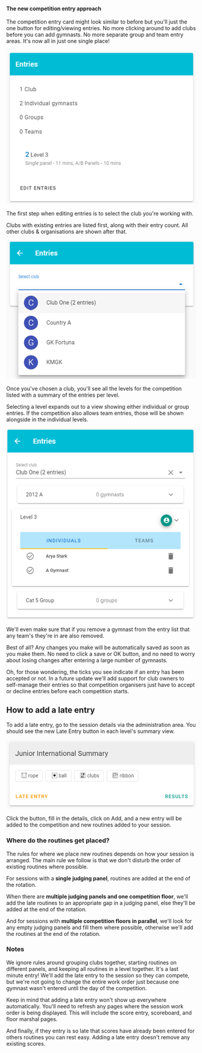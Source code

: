 #### The new competition entry approach

The competition entry card might look similar to before but you'll just the one button for editing/viewing entries. No more clicking around to add clubs before you can add gymnasts. No more separate group and team entry areas. It's now all in just one single place!

![entry card](./images/entries/entry-card.png)

The first step when editing entries is to select the club you're working with.

Clubs with existing entries are listed first, along with their entry count. All other clubs & organisations are shown after that.

![club selection](./images/entries/entry-club-selection.png)

Once you've chosen a club, you'll see all the levels for the competition listed with a summary of the entries per level.

Selecting a level expands out to a view showing either individual or group entries. If the competition also allows team entries, those will be shown alongside in the individual levels.

![entry level details](./images/entries/entry-level-details.png)

We'll even make sure that if you remove a gymnast from the entry list that any team's they're in are also removed.

Best of all? Any changes you make will be automatically saved as soon as you make them. No need to click a save or OK button, and no need to worry about losing changes after entering a large number of gymnasts.

Oh, for those wondering, the ticks you see indicate if an entry has been accepted or not. In a future update we'll add support for club owners to self-manage their entries so that competition organisers just have to accept or decline entries before each competition starts.

## How to add a late entry

To add a late entry, go to the session details via the administration area. You should see the new Late Entry button in each level's summary view.

![Late Entry](./images/entries/late-entry.png)

Click the button, fill in the details, click on Add, and a new entry will be added to the competition and new routines added to your session.

### Where do the routines get placed?

The rules for where we place new routines depends on how your session is arranged. The main rule we follow is that we don't disturb the order of existing routines where possible.

For sessions with a **single judging panel**, routines are added at the end of the rotation.

When there are **multiple judging panels and one competition floor**, we'll add the late routines to an appropriate gap in a judging panel, else they'll be added at the end of the rotation.

And for sessions with **multiple competition floors in parallel**, we'll look for any empty judging panels and fill them where possible, otherwise we'll add the routines at the end of the rotation.

### Notes

We ignore rules around grouping clubs together, starting routines on different panels, and keeping all routines in a level together. It's a last minute entry! We'll add the late entry to the session so they can compete, but we're not going to change the entire work order just because one gymnast wasn't entered until the day of the competition.

Keep in mind that adding a late entry won't show up everywhere automatically. You'll need to refresh any pages where the session work order is being displayed. This will include the score entry, scoreboard, and floor marshal pages.

And finally, if they entry is so late that scores have already been entered for others routines you can rest easy. Adding a late entry doesn't remove any existing scores.
